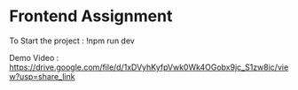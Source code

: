 # Frontend Assignment

To Start the project : !npm run dev

Demo Video : https://drive.google.com/file/d/1xDVyhKyfpVwk0Wk4OGobx9jc_S1zw8ic/view?usp=share_link


